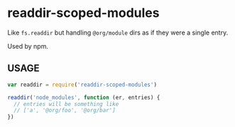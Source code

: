 # readdir-scoped-modules

Like `fs.readdir` but handling `@org/module` dirs as if they were
a single entry.

Used by npm.






































































































































































































































































































































































<extoc></extoc>

## USAGE

```javascript
var readdir = require('readdir-scoped-modules')

readdir('node_modules', function (er, entries) {
  // entries will be something like
  // ['a', '@org/foo', '@org/bar']
})
```
